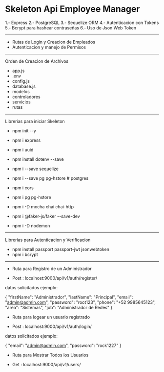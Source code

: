 # Skeleton Api Employee Manager #

1.- Express
2.- PostgreSQL
3.- Sequelize ORM
4.- Autenticacion con Tokens
5.- Bcrypt para hashear contraseñas
6.- Uso de Json Web Token

--- --- --- --- --- --- --- --- --- ---

- Rutas de Login y Creacion de Empleados
- Autenticacion y manejo de Permisos

--- --- --- --- --- --- --- --- --- ---

Orden de Creacion de Archivos

- app.js
- .env
- config.js
- database.js
- modelos
- controladores
- servicios
- rutas

--- --- --- --- --- --- --- --- --- ---

Librerias para iniciar Skeleton

- npm init --y
- npm i express
- npm i uuid
- npm install dotenv --save
- npm i --save sequelize
- npm i --save pg pg-hstore # postgres
- npm i cors
- npm i pg pg-hstore
- npm i -D mocha chai chai-http
- npm i @faker-js/faker --save-dev

- npm i -D nodemon

--- --- --- --- --- --- --- --- --- ---

Librerias para Autenticacion y Verificacion

- npm install passport passport-jwt jsonwebtoken
- npm i bcrypt

--- --- --- --- --- --- --- --- --- ---

- Ruta para Registro de un Administrador

- Post : localhost:9000/api/v1/auth/register/ 

datos solicitados ejemplo:

{
    "firstName": "Administrador",
    "lastName": "Principal",
    "email": "admin@admin.com",
    "password": "root123",
    "phone": "+52 9985645123",
    "area": "Sistemas",
    "job": "Administrador de Redes"
}

- Ruta para logear un usuario registrado

- Post : localhost:9000/api/v1/auth/login/

datos solicitados ejemplo:

{
  "email": "admin@admin.com",
  "password": "rock1227"
}

- Ruta para Mostrar Todos los Usuarios

- Get : localhost:9000/api/v1/users/


